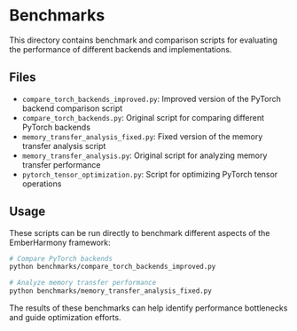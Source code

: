 # Benchmarks

This directory contains benchmark and comparison scripts for evaluating the performance of different backends and implementations.

## Files

- `compare_torch_backends_improved.py`: Improved version of the PyTorch backend comparison script
- `compare_torch_backends.py`: Original script for comparing different PyTorch backends
- `memory_transfer_analysis_fixed.py`: Fixed version of the memory transfer analysis script
- `memory_transfer_analysis.py`: Original script for analyzing memory transfer performance
- `pytorch_tensor_optimization.py`: Script for optimizing PyTorch tensor operations

## Usage

These scripts can be run directly to benchmark different aspects of the EmberHarmony framework:

```bash
# Compare PyTorch backends
python benchmarks/compare_torch_backends_improved.py

# Analyze memory transfer performance
python benchmarks/memory_transfer_analysis_fixed.py
```

The results of these benchmarks can help identify performance bottlenecks and guide optimization efforts.